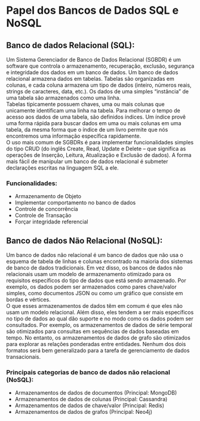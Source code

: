 # Papel dos Bancos de Dados SQL e NoSQL  

## Banco de dados Relacional (SQL):  
Um Sistema Gerenciador de Banco de Dados Relacional (SGBDR) é um software que controla o armazenamento, recuperação, exclusão, segurança e integridade dos dados em um banco de dados. Um banco de dados relacional armazena dados em tabelas. Tabelas são organizadas em colunas, e cada coluna armazena um tipo de dados (inteiro, números reais, strings de caracteres, data, etc.). Os dados de uma simples “instância” de uma tabela são armazenados como uma linha.  
Tabelas tipicamente possuem chaves, uma ou mais colunas que unicamente identificam uma linha na tabela. Para melhorar o tempo de acesso aos dados de uma tabela, são definidos índices. Um índice provê uma forma rápida para buscar dados em uma ou mais colunas em uma tabela, da mesma forma que o índice de um livro permite que nós encontremos uma informação específica rapidamente.  
O uso mais comum de SGBDRs é para implementar funcionalidades simples do tipo CRUD (do inglês Create, Read, Update e Delete – que significa as operações de Inserção, Leitura, Atualização e Exclusão de dados). A forma mais fácil de manipular um banco de dados relacional é submeter declarações escritas na linguagem SQL a ele.  

### Funcionalidades:
* Armazenamento de Objeto  
* Implementar comportamento no banco de dados  
* Controle de concorrência  
* Controle de Transação  
* Forçar integridade referencial  

## Banco de dados Não Relacional (NoSQL):  
Um banco de dados não relacional é um banco de dados que não usa o esquema de tabela de linhas e colunas encontrado na maioria dos sistemas de banco de dados tradicionais. Em vez disso, os bancos de dados não relacionais usam um modelo de armazenamento otimizado para os requisitos específicos do tipo de dados que está sendo armazenado. Por exemplo, os dados podem ser armazenados como pares chave/valor simples, como documentos JSON ou como um gráfico que consiste em bordas e vértices.  
O que esses armazenamentos de dados têm em comum é que eles não usam um modelo relacional. Além disso, eles tendem a ser mais específicos no tipo de dados ao qual dão suporte e no modo como os dados podem ser consultados. Por exemplo, os armazenamentos de dados de série temporal são otimizados para consultas em sequências de dados baseadas em tempo. No entanto, os armazenamentos de dados de grafo são otimizados para explorar as relações ponderadas entre entidades. Nenhum dos dois formatos será bem generalizado para a tarefa de gerenciamento de dados transacionais.  

### Principais categorias de banco de dados não relacional (NoSQL):  
* Armazenamentos de dados de documentos (Principal: MongoDB)  
* Armazenamentos de dados de colunas (Principal: Cassandra)
* Armazenamentos de dados de chave/valor (Principal: Redis)  
* Armazenamentos de dados de grafos (Principal: Neo4j)  
